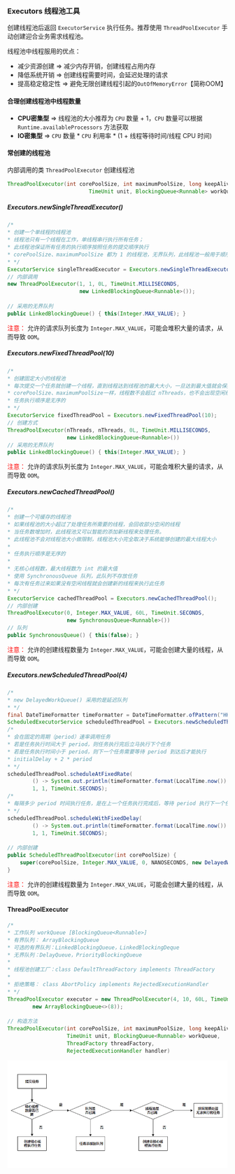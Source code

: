 ### Executors 线程池工具

创建线程池后返回 `ExecutorService` 执行任务。推荐使用 `ThreadPoolExecutor` 手动创建迎合业务需求线程池。

线程池中线程服用的优点：

- 减少资源创建 => 减少内存开销，创建线程占用内存
- 降低系统开销 => 创建线程需要时间，会延迟处理的请求
- 提高稳定稳定性 => 避免无限创建线程引起的`OutOfMemoryError`【简称OOM】

#### 合理创建线程池中线程数量

- **CPU密集型** => 线程池的大小推荐为 `CPU` 数量 + 1，`CPU` 数量可以根据 `Runtime.availableProcessors` 方法获取
- **IO密集型** => `CPU` 数量 * `CPU` 利用率 * (1 + 线程等待时间/线程 CPU 时间)

#### 常创建的线程池

内部调用的类 `ThreadPoolExecutor` 创建线程池

```java
ThreadPoolExecutor(int corePoolSize, int maximumPoolSize, long keepAliveTime,
                          TimeUnit unit, BlockingQueue<Runnable> workQueue)
```

##### Executors.newSingleThreadExecutor()

```java
/*
* 创建一个单线程的线程池
* 线程池只有一个线程在工作，单线程串行执行所有任务；
* 此线程池保证所有任务的执行顺序按照任务的提交顺序执行
* corePoolSize、maximumPoolSize 都为 1 的线程池，无界队列，此线程池一般用于顺序执行任务
* */
ExecutorService singleThreadExecutor = Executors.newSingleThreadExecutor();
// 内部调用
new ThreadPoolExecutor(1, 1, 0L, TimeUnit.MILLISECONDS, 
                       new LinkedBlockingQueue<Runnable>());

// 采用的无界队列
public LinkedBlockingQueue() { this(Integer.MAX_VALUE); }
```

<font color="red">注意：</font> 允许的请求队列长度为 `Integer.MAX_VALUE`，可能会堆积大量的请求，从而导致 `OOM`。

##### Executors.newFixedThreadPool(10)

```java
/*
* 创建固定大小的线程池
* 每次提交一个任务就创建一个线程，直到线程达到线程池的最大大小，一旦达到最大值就会保持不变
* corePoolSize、maximumPoolSize一样，线程数不会超过 nThreads，也不会出现空闲线程回收
* 任务执行顺序是无序的
* */
ExecutorService fixedThreadPool = Executors.newFixedThreadPool(10);
// 创建方式
ThreadPoolExecutor(nThreads, nThreads, 0L, TimeUnit.MILLISECONDS, 
                   new LinkedBlockingQueue<Runnable>())
// 采用的无界队列
public LinkedBlockingQueue() { this(Integer.MAX_VALUE); }
```

<font color="red">注意：</font> 允许的请求队列长度为 `Integer.MAX_VALUE`，可能会堆积大量的请求，从而导致 `OOM`。

##### Executors.newCachedThreadPool()

```java
/*
* 创建一个可缓存的线程池
* 如果线程池的大小超过了处理任务所需要的线程，会回收部分空闲的线程
* 当任务数增加时，此线程池又可以智能的添加新线程来处理任务。
* 此线程池不会对线程池大小做限制，线程池大小完全取决于系统能够创建的最大线程大小
*
* 任务执行顺序是无序的
*
* 无核心线程数，最大线程数为 int 的最大值
* 使用 SynchronousQueue 队列，此队列不存放任务
* 每次有任务过来如果没有空闲线程就会创建新的线程来执行此任务
* */
ExecutorService cachedThreadPool = Executors.newCachedThreadPool();
// 内部创建
ThreadPoolExecutor(0, Integer.MAX_VALUE, 60L, TimeUnit.SECONDS,
                   new SynchronousQueue<Runnable>())
// 队列
public SynchronousQueue() { this(false); }
```

<font color="red">注意：</font> 允许的创建线程数量为 `Integer.MAX_VALUE`，可能会创建大量的线程，从而导致 `OOM`。

##### Executors.newScheduledThreadPool(4)

```java
/*
* new DelayedWorkQueue() 采用的是延迟队列
* */
final DateTimeFormatter timeFormatter = DateTimeFormatter.ofPattern("HH:mm:ss.SSS");
ScheduledExecutorService scheduledThreadPool = Executors.newScheduledThreadPool(4);
/*
* 会在固定的周期（period）速率调用任务
* 若是任务执行时间大于 period，则任务执行完后立马执行下个任务
* 若是任务执行时间小于 period，则下一个任务需要等待 period 到达后才能执行
* initialDelay + 2 * period
* */
scheduledThreadPool.scheduleAtFixedRate(
        () -> System.out.println(timeFormatter.format(LocalTime.now()) + " scheduleAtFixedRate task execute"),
        1, 1, TimeUnit.SECONDS);
/*
* 每隔多少 period 时间执行任务，是在上一个任务执行完成后，等待 period 执行下一个任务
* */
scheduledThreadPool.scheduleWithFixedDelay(
        () -> System.out.println(timeFormatter.format(LocalTime.now()) + " scheduleWithFixedDelay task execute"),
        1, 1, TimeUnit.SECONDS);

// 内部创建
public ScheduledThreadPoolExecutor(int corePoolSize) {
    super(corePoolSize, Integer.MAX_VALUE, 0, NANOSECONDS, new DelayedWorkQueue());
}
```

<font color="red">注意：</font> 允许的创建线程数量为 `Integer.MAX_VALUE`，可能会创建大量的线程，从而导致 `OOM`。

#### ThreadPoolExecutor

```java
/*
* 工作队列 workQueue [BlockingQueue<Runnable>]
* 有界队列： ArrayBlockingQueue
* 可选的有界队列：LinkedBlockingQueue，LinkedBlockingDeque
* 无界队列：DelayQueue，PriorityBlockingQueue
*
* 线程池创建工厂：class DefaultThreadFactory implements ThreadFactory
*
* 拒绝策略： class AbortPolicy implements RejectedExecutionHandler
* */
ThreadPoolExecutor executor = new ThreadPoolExecutor(4, 10, 60L, TimeUnit.SECONDS,
        new ArrayBlockingQueue<>(8));

// 构造方法
ThreadPoolExecutor(int corePoolSize, int maximumPoolSize, long keepAliveTime,
                   TimeUnit unit, BlockingQueue<Runnable> workQueue, 
                   ThreadFactory threadFactory, 
                   RejectedExecutionHandler handler)
```

![线程池执行流程](../../images/executors.png)